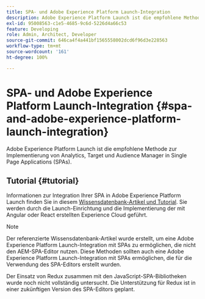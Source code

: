 ```yaml
---
title: SPA- und Adobe Experience Platform Launch-Integration
description: Adobe Experience Platform Launch ist die empfohlene Methode zur Implementierung von Analytics, Target und Audience Manager in SPAs.
exl-id: 95008563-c1e5-4685-9c6d-5226d4a66c53
feature: Developing
role: Admin, Architect, Developer
source-git-commit: 646ca4f4a441bf1565558002dcd6f96d3e228563
workflow-type: tm+mt
source-wordcount: '161'
ht-degree: 100%

---
```


# SPA- und Adobe Experience Platform Launch-Integration {#spa-and-adobe-experience-platform-launch-integration}

Adobe Experience Platform Launch ist die empfohlene Methode zur Implementierung von Analytics, Target und Audience Manager in Single Page Applications (SPAs).

## Tutorial {#tutorial}

Informationen zur Integration Ihrer SPA in Adobe Experience Platform Launch finden Sie in diesem [Wissensdatenbank-Artikel und Tutorial](https://experienceleague.adobe.com/docs/experience-manager-learn/sites/spa-editor/spa-editor-framework-feature-video-use.html?lang=de). Sie werden durch die Launch-Einrichtung und die Implementierung der mit Angular oder React erstellten Experience Cloud geführt.

>[!NOTE]
>
>Der referenzierte Wissensdatenbank-Artikel wurde erstellt, um eine Adobe Experience Platform Launch-Integration mit SPAs zu ermöglichen, die nicht den AEM-SPA-Editor nutzen. Diese Methoden sollten auch eine Adobe Experience Platform Launch-Integration mit SPAs ermöglichen, die für die Verwendung des SPA-Editors erstellt wurden.
>
>Der Einsatz von Redux zusammen mit den JavaScript-SPA-Bibliotheken wurde noch nicht vollständig untersucht. Die Unterstützung für Redux ist in einer zukünftigen Version des SPA-Editors geplant.
